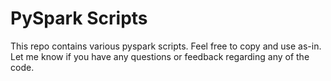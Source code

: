 # PySpark Scripts

This repo contains various pyspark scripts. Feel free to copy and use as-in. Let me know if you have any questions or feedback regarding any of the code.
